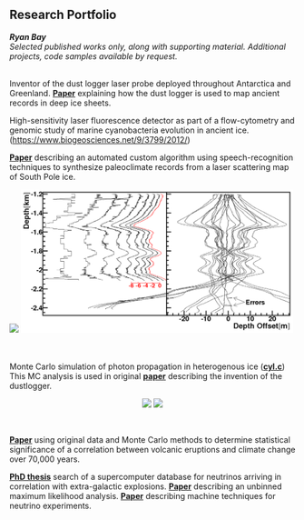## Research Portfolio

**_Ryan Bay_**<br>
*Selected published works only, along with supporting material. Additional projects, code samples available by request.*<br><br>

Inventor of the dust logger laser probe deployed throughout Antarctica and Greenland. [**Paper**](https://github.com/ry4nb4y/research/blob/master/papers/t13J068.pdf) explaining how the dust logger is used to map ancient records in deep ice sheets.

High-sensitivity laser fluorescence detector as part of a flow-cytometry and genomic study of marine cyanobacteria evolution in ancient ice. (https://www.biogeosciences.net/9/3799/2012/)

[**Paper**](https://github.com/ry4nb4y/research/blob/master/papers/2009JD013741.pdf) describing an automated custom algorithm using speech-recognition techniques to synthesize paleoclimate records from a laser scattering map of South Pole ice.

<img src="https://github.com/ry4nb4y/research/blob/master/graphics/movie.gif" width="350"> <img src="https://github.com/ry4nb4y/DS-portfolio/blob/master/graphics/warp.png" width="480"><br><br><br>

Monte Carlo simulation of photon propagation in heterogenous ice ([**cyl.c**](https://github.com/ry4nb4y/research/blob/master/cyl.c)) This MC analysis is used in original [**paper**](https://github.com/ry4nb4y/research/blob/master/papers/GRL2001.pdf) describing the invention of the dustlogger.    
<p align="center"> <img src="https://github.com/ry4nb4y/research/blob/master/graphics/mc.png" width="450"> <img src="https://github.com/ry4nb4y/research/blob/master/graphics/focus.png" width="280"> </p><br>
 
[**Paper**](https://github.com/ry4nb4y/research/blob/master/papers/Bipolar.correlation.PNAS.pdf) using original data and Monte Carlo methods to determine statistical significance of a correlation between volcanic eruptions and climate change over 70,000 years.

[**PhD thesis**](https://github.com/ry4nb4y/research/blob/master/papers/bay_thesis.pdf) search of a supercomputer database for neutrinos arriving in correlation with extra-galactic explosions.  [**Paper**](https://arxiv.org/abs/1412.6510) describing an unbinned maximum likelihood analysis. [**Paper**](https://arxiv.org/abs/1803.05390) describing machine techniques for neutrino experiments.<br><br>
